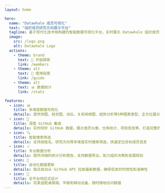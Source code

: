 ```yaml
---
layout: home

hero:
  name: "Datawhale 成员可视化"
  text: "组织成员研究方向展示平台"
  tagline: 基于现代化技术栈构建的智能数据可视化平台，实时展示 Datawhale 组织成员信息与研究方向分布
  image:
    src: /logo.png
    alt: Datawhale Logo
  actions:
    - theme: brand
      text: 🚀 开始探索
      link: /members
    - theme: alt
      text: 📖 使用指南
      link: /guide
    - theme: alt
      text: 📊 数据统计
      link: /stats

features:
  - icon: 📊
    title: 多维度数据可视化
    details: 提供饼图、柱状图、词云、关系网络图、趋势分析等5种图表类型，全方位展示成员研究方向分布
  - icon: 🔗
    title: 深度 GitHub 集成
    details: 实时同步 GitHub 数据，展示成员头像、仓库统计、项目信息等，打造完整的开发者画像
  - icon: 🔍
    title: 智能搜索筛选
    details: 支持按姓名、研究方向等多维度实时搜索筛选，快速定位目标成员信息
  - icon: 📈
    title: 专业数据分析
    details: 提供详细的统计分析报告，支持数据导出，助力组织决策和发展规划
  - icon: 🔄
    title: 自动化数据更新
    details: 每日自动从 GitHub API 拉取最新数据，确保信息的时效性和准确性
  - icon: 📱
    title: 全平台响应式设计
    details: 完美适配桌面端、平板和移动设备，随时随地访问数据
---
```

